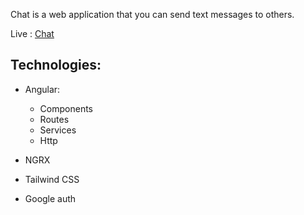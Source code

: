 Chat is a web application that you can send text messages to others.

Live : [Chat](https://abdelillah-tam.github.io/chat/#/login)

## Technologies:
  - Angular:
    - Components
    - Routes
    - Services
    - Http

  - NGRX
  - Tailwind CSS
  - Google auth
